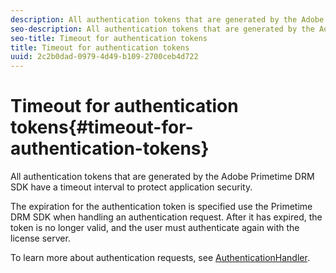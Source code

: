```yaml
---
description: All authentication tokens that are generated by the Adobe Primetime DRM SDK have a timeout interval to protect application security.
seo-description: All authentication tokens that are generated by the Adobe Primetime DRM SDK have a timeout interval to protect application security.
seo-title: Timeout for authentication tokens
title: Timeout for authentication tokens
uuid: 2c2b0dad-0979-4d49-b109-2700ceb4d722
---
```


# Timeout for authentication tokens{#timeout-for-authentication-tokens}

All authentication tokens that are generated by the Adobe Primetime DRM SDK have a timeout interval to protect application security.

The expiration for the authentication token is specified use the Primetime DRM SDK when handling an authentication request. After it has expired, the token is no longer valid, and the user must authenticate again with the license server.

To learn more about authentication requests, see [AuthenticationHandler](https://help.adobe.com/en_US/primetime/api/drm-apis/server/javadocs-flashaccess-pro/com/adobe/flashaccess/sdk/protocol/authentication/AuthenticationHandler.html). 
